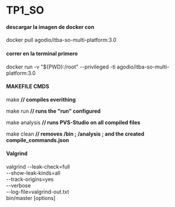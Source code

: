 # TP1_SO

#### descargar la imagen de docker con 

docker pull agodio/itba-so-multi-platform:3.0

#### correr en la terminal primero

docker run -v "${PWD}:/root" --privileged -ti agodio/itba-so-multi-platform:3.0

#### MAKEFILE CMDS

make **__// compiles everithing__**

make run **__// runs the "run" configured__**

make analysis **__// runs PVS-Studio on all compiled files__**

make clean **__// removes /bin ; /analysis ; and the created compile_commands.json__**

#### Valgrind
valgrind --leak-check=full \
         --show-leak-kinds=all \
         --track-origins=yes \
         --verbose \
         --log-file=valgrind-out.txt \
         bin/master [options]
